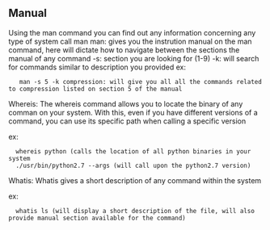<h2>Manual</h2> 

Using the man command you can find out any information concerning any type of system call
man man: gives you the instrution manual on the man command, here will dictate how to navigate between the sections the manual of any command
  -s: section you are looking for (1-9)
  -k: will search for commands similar to description you provided
ex:
```
   man -s 5 -k compression: will give you all all the commands related to compression listed on section 5 of the manual
```

Whereis:
The whereis command allows you to locate the binary of any comman on your system. With this, even if you have different versions of a command, you can use its specific path when calling a specific version

ex:
``` 
  whereis python (calls the location of all python binaries in your system
  ./usr/bin/python2.7 --args (will call upon the python2.7 version)
```

Whatis:
Whatis gives a short description of any command within the system

ex:
```
  whatis ls (will display a short description of the file, will also provide manual section available for the command)
```
